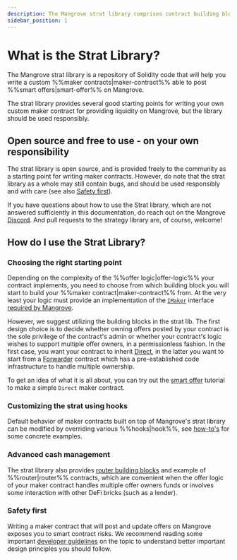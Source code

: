 ```yaml
---
description: The Mangrove strat library comprises contract building blocks for writing safe and efficient market making strats for Mangrove.
sidebar_position: 1
---
```


# What is the Strat Library?

The Mangrove strat library is a repository of Solidity code that will help you write a custom %%maker contracts|maker-contract%% able to post %%smart offers|smart-offer%% on Mangrove.

The strat library provides several good starting points for writing your own custom maker contract for providing liquidity on Mangrove, but the library should be used responsibly.


## Open source and free to use - on your own responsibility

The strat library is open source, and is provided freely to the community as a starting point for writing maker contracts. However, do note that the strat library as a whole may still contain bugs, and should be used responsibly and with care (see also [Safety first](#safety-first)).

If you have questions about how to use the Strat library, which are not answered sufficiently in this documentation, do reach out on the Mangrove [Discord](https://discord.gg/rk9Qthz5YE). And pull requests to the strategy library are, of course, welcome!

## How do I use the Strat Library?

### Choosing the right starting point

Depending on the complexity of the %%offer logic|offer-logic%% your contract implements, you need to choose from which building block you will start to build your %%maker contract|maker-contract%% from. At the very least your logic must provide an implementation of the [`IMaker`](https://github.com/mangrovedao/mangrove-core/blob/54e54fe92e63c10afba0e058f1e51711fa6f512d/src/MgvLib.sol#L144-L154) interface [required by Mangrove](../contracts/technical-references/taking-and-making-offers/reactive-offer/maker-contract.md).

However, we suggest utilizing the building blocks in the strat lib. The first design choice is to decide whether owning offers posted by your contract is the sole privilege of the contract's admin or whether your contract's logic wishes to support multiple offer owners, in a permissionless fashion. In the first case, you want your contract to inherit [Direct](./background/offer-maker/direct.md), in the latter you want to start from a [Forwarder](./background/offer-maker/forwarder.md) contract which has a pre-established code infrastructure to handle multiple ownership.

To get an idea of what it is all about, you can try out the [smart offer](./getting-started/smart-offer.md) tutorial to make a simple `Direct` maker contract.

### Customizing the strat using hooks

Default behavior of maker contracts built on top of Mangrove's strat library can be modified by overriding various %%hooks|hook%%, see [how-to's](./guides/DirectHowTo.md) for some concrete examples.

### Advanced cash management

The strat library also provides [router building blocks](./technical-references/router.md) and example of %%router|router%% contracts, which are convenient when the offer logic of your maker contract handles multiple offer owners funds or involves some interaction with other DeFi bricks (such as a lender).

### Safety first

Writing a maker contract that will post and update offers on Mangrove exposes you to smart contract risks. We recommend reading some important [developer guidelines](./guides/HowToImplement.md) on the topic to understand better important design principles you should follow.


